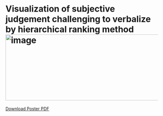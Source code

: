 # Visualization of subjective judgement challenging to verbalize by hierarchical ranking method<img width="1828" height="218" alt="image" src="https://github.com/user-attachments/assets/1867a64b-69da-4052-98ad-b13780d456c8" />


[Download Poster PDF](Poster_Pangborn.pdf)
